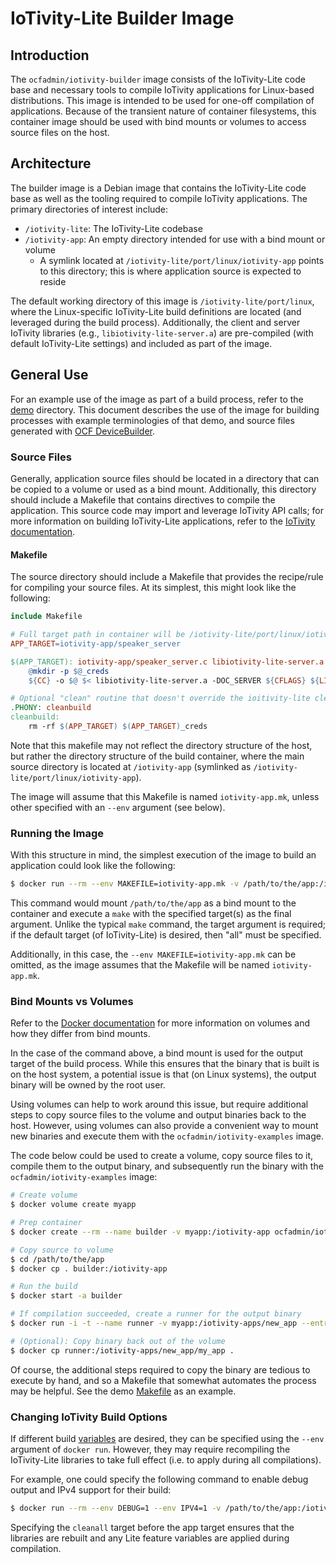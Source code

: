 # IoTivity-Lite Builder Image

## Introduction

The `ocfadmin/iotivity-builder` image consists of the IoTivity-Lite code base
and necessary tools to compile IoTivity applications for Linux-based
distributions. This image is intended to be used for one-off compilation of
applications. Because of the transient nature of container filesystems, this
container image should be used with bind mounts or volumes to access source
files on the host.

## Architecture

The builder image is a Debian image that contains the IoTivity-Lite code base as
well as the tooling required to compile IoTivity applications. The primary
directories of interest include:

* `/iotivity-lite`: The IoTivity-Lite codebase
* `/iotivity-app`: An empty directory intended for use with a bind mount or
  volume
  * A symlink located at `/iotivity-lite/port/linux/iotivity-app` points to this
    directory; this is where application source is expected to reside

The default working directory of this image is `/iotivity-lite/port/linux`,
where the Linux-specific IoTivity-Lite build definitions are located (and
leveraged during the build process). Additionally, the client and server
IoTivity libraries (e.g., `libiotivity-lite-server.a`) are pre-compiled (with
default IoTivity-Lite settings) and included as part of the image.

## General Use

For an example use of the image as part of a build process, refer to the
[demo](./demo) directory. This document describes the use of the image for
building processes with example terminologies of that demo, and source files
generated with [OCF DeviceBuilder](https://github.com/openconnectivityfoundation/DeviceBuilder).

### Source Files

Generally, application source files should be located in a directory that can be
copied to a volume or used as a bind mount. Additionally, this directory should
include a Makefile that contains directives to compile the application. This
source code may import and leverage IoTivity API calls; for more information on
building IoTivity-Lite applications, refer to the [IoTivity documentation](https://iotivity.org/documentation/building-iotivity-linux).

#### Makefile

The source directory should include a Makefile that provides the recipe/rule for
compiling your source files. At its simplest, this might look like the
following:

```Makefile
include Makefile

# Full target path in container will be /iotivity-lite/port/linux/iotivity-app
APP_TARGET=iotivity-app/speaker_server

$(APP_TARGET): iotivity-app/speaker_server.c libiotivity-lite-server.a
	@mkdir -p $@_creds
	${CC} -o $@ $< libiotivity-lite-server.a -DOC_SERVER ${CFLAGS} ${LIBS}

# Optional "clean" routine that doesn't override the ioitivity-lite clean
.PHONY: cleanbuild
cleanbuild:
	rm -rf $(APP_TARGET) $(APP_TARGET)_creds
```

Note that this makefile may not reflect the directory structure of the host, but
rather the directory structure of the build container, where the main source
directory is located at `/iotivity-app` (symlinked as
`/iotivity-lite/port/linux/iotivity-app`).

The image will assume that this Makefile is named `iotivity-app.mk`, unless
other specified with an `--env` argument (see below).

### Running the Image

With this structure in mind, the simplest execution of the image to build an
application could look like the following:

```bash
$ docker run --rm --env MAKEFILE=iotivity-app.mk -v /path/to/the/app:/iotivity-app ocfadmin/iotivity-builder <APP_TARGET>
```

This command would mount `/path/to/the/app` as a bind mount to the container and
execute a `make` with the specified target(s) as the final argument. Unlike the
typical `make` command, the target argument is required; if the default target
(of IoTivity-Lite) is desired, then "all" must be specified.

Additionally, in this case, the `--env MAKEFILE=iotivity-app.mk` can be omitted,
as the image assumes that the Makefile will be named `iotivity-app.mk`.

### Bind Mounts vs Volumes

Refer to the [Docker documentation](https://docs.docker.com/storage/volumes/)
for more information on volumes and how they differ from bind mounts.

In the case of the command above, a bind mount is used for the output target of
the build process. While this ensures that the binary that is built is on the
host system, a potential issue is that (on Linux systems), the output binary
will be owned by the root user.

Using volumes can help to work around this issue, but require additional steps
to copy source files to the volume and output binaries back to the host.
However, using volumes can also provide a convenient way to mount new binaries
and execute them with the `ocfadmin/iotivity-examples` image.

The code below could be used to create a volume, copy source files to it,
compile them to the output binary, and subsequently run the binary with the
`ocfadmin/iotivity-examples` image:

```bash
# Create volume
$ docker volume create myapp

# Prep container
$ docker create --rm --name builder -v myapp:/iotivity-app ocfadmin/iotivity-builder iotivity-app/my_app

# Copy source to volume
$ cd /path/to/the/app
$ docker cp . builder:/iotivity-app

# Run the build
$ docker start -a builder

# If compilation succeeded, create a runner for the output binary
$ docker run -i -t --name runner -v myapp:/iotivity-apps/new_app --entrypoint=/iotivity-apps/new_app/my_app ocfadmin/iotivity-examples

# (Optional): Copy binary back out of the volume
$ docker cp runner:/iotivity-apps/new_app/my_app .
```

Of course, the additional steps required to copy the binary are tedious to
execute by hand, and so a Makefile that somewhat automates the process may be
helpful. See the demo [Makefile](./demo/Makefile) as an example.

### Changing IoTivity Build Options

If different build [variables](https://iotivity.org/documentation/building-iotivity-linux)
are desired, they can be specified using the `--env` argument of `docker run`.
However, they may require recompiling the IoTivity-Lite libraries to take full
effect (i.e. to apply during all compilations).

For example, one could specify the following command to enable debug output and
IPv4 support for their build:

```bash
$ docker run --rm --env DEBUG=1 --env IPV4=1 -v /path/to/the/app:/iotivity-app ocfadmin/iotivity-builder cleanall <APP_TARGET>
```

Specifying the `cleanall` target before the app target ensures that the
libraries are rebuilt and any Lite feature variables are applied during
compilation.
